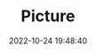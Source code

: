 ---
weight: 1
images:
- /images/edited/142.jpeg
title: Picture
date: 2022-10-24 19:48:40
tags: [luminarneo,work,ILCE-7M3,70.0,person]
---